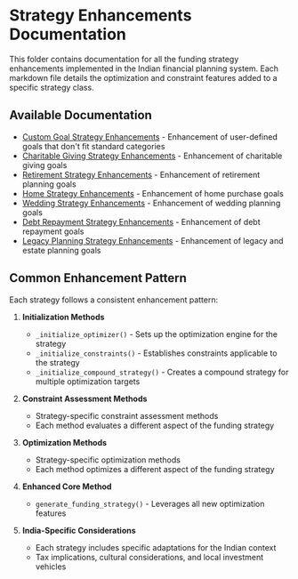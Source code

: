 # Strategy Enhancements Documentation

This folder contains documentation for all the funding strategy enhancements implemented in the Indian financial planning system. Each markdown file details the optimization and constraint features added to a specific strategy class.

## Available Documentation

- [Custom Goal Strategy Enhancements](CUSTOM_GOAL_STRATEGY_ENHANCEMENTS.md) - Enhancement of user-defined goals that don't fit standard categories
- [Charitable Giving Strategy Enhancements](CHARITABLE_GIVING_STRATEGY_ENHANCEMENTS.md) - Enhancement of charitable giving goals
- [Retirement Strategy Enhancements](RETIREMENT_STRATEGY_ENHANCEMENTS.md) - Enhancement of retirement planning goals
- [Home Strategy Enhancements](HOME_STRATEGY_ENHANCEMENTS.md) - Enhancement of home purchase goals
- [Wedding Strategy Enhancements](WEDDING_STRATEGY_ENHANCEMENTS.md) - Enhancement of wedding planning goals
- [Debt Repayment Strategy Enhancements](DEBT_REPAYMENT_STRATEGY_ENHANCEMENTS.md) - Enhancement of debt repayment goals
- [Legacy Planning Strategy Enhancements](LEGACY_PLANNING_STRATEGY_ENHANCEMENTS.md) - Enhancement of legacy and estate planning goals

## Common Enhancement Pattern

Each strategy follows a consistent enhancement pattern:

1. **Initialization Methods**
   - `_initialize_optimizer()` - Sets up the optimization engine for the strategy
   - `_initialize_constraints()` - Establishes constraints applicable to the strategy
   - `_initialize_compound_strategy()` - Creates a compound strategy for multiple optimization targets

2. **Constraint Assessment Methods**
   - Strategy-specific constraint assessment methods
   - Each method evaluates a different aspect of the funding strategy

3. **Optimization Methods**
   - Strategy-specific optimization methods
   - Each method optimizes a different aspect of the funding strategy

4. **Enhanced Core Method**
   - `generate_funding_strategy()` - Leverages all new optimization features

5. **India-Specific Considerations**
   - Each strategy includes specific adaptations for the Indian context
   - Tax implications, cultural considerations, and local investment vehicles